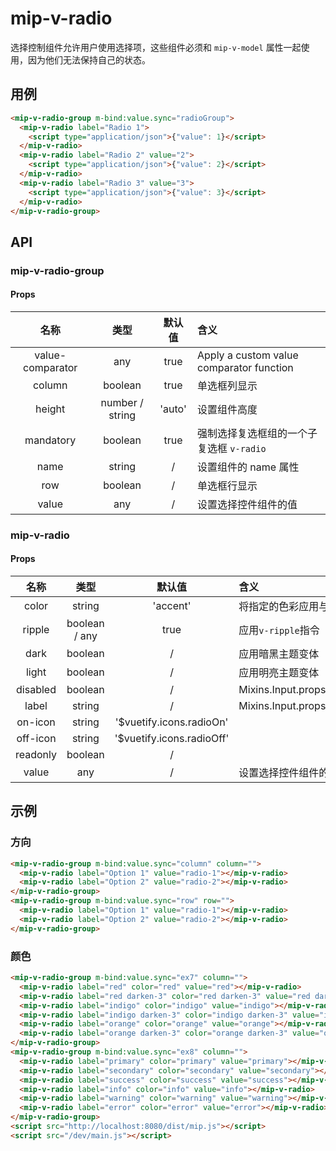 # mip-v-radio

选择控制组件允许用户使用选择项，这些组件必须和 `mip-v-model` 属性一起使用，因为他们无法保持自己的状态。

## 用例

```html
<mip-v-radio-group m-bind:value.sync="radioGroup">
  <mip-v-radio label="Radio 1">
    <script type="application/json">{"value": 1}</script>
  </mip-v-radio>
  <mip-v-radio label="Radio 2" value="2">
    <script type="application/json">{"value": 2}</script>
  </mip-v-radio>
  <mip-v-radio label="Radio 3" value="3">
    <script type="application/json">{"value": 3}</script>
  </mip-v-radio>
</mip-v-radio-group>
```

## API

### mip-v-radio-group

#### Props

名称|类型|默认值|含义
:--:|:--:|:--:|:---
value-comparator|any|true|Apply a custom value comparator function
column|boolean|true|单选框列显示
height|number / string|'auto'|设置组件高度
mandatory|boolean|true|强制选择复选框组的一个子复选框 `v-radio` 
name|string|/|设置组件的 name 属性
row|boolean|/|单选框行显示
value|any|/|设置选择控件组件的值

### mip-v-radio

#### Props

名称|类型|默认值|含义
:--:|:--:|:--:|:---
color|string|'accent'|将指定的色彩应用与控件
ripple|boolean / any|true|应用`v-ripple`指令
dark|boolean|/|应用暗黑主题变体
light|boolean|/|应用明亮主题变体
disabled|boolean|/|Mixins.Input.props.disabled
label|string|/|Mixins.Input.props.label
on-icon|string|'$vuetify.icons.radioOn'|
off-icon|string|'$vuetify.icons.radioOff'|
readonly|boolean|/|
value|any|/|设置选择控件组件的值

## 示例

### 方向

```html
<mip-v-radio-group m-bind:value.sync="column" column="">
  <mip-v-radio label="Option 1" value="radio-1"></mip-v-radio>
  <mip-v-radio label="Option 2" value="radio-2"></mip-v-radio>
</mip-v-radio-group>
<mip-v-radio-group m-bind:value.sync="row" row="">
  <mip-v-radio label="Option 1" value="radio-1"></mip-v-radio>
  <mip-v-radio label="Option 2" value="radio-2"></mip-v-radio>
</mip-v-radio-group>
```

### 颜色

```html
<mip-v-radio-group m-bind:value.sync="ex7" column="">
  <mip-v-radio label="red" color="red" value="red"></mip-v-radio>
  <mip-v-radio label="red darken-3" color="red darken-3" value="red darken-3"></mip-v-radio>
  <mip-v-radio label="indigo" color="indigo" value="indigo"></mip-v-radio>
  <mip-v-radio label="indigo darken-3" color="indigo darken-3" value="indigo darken-3"></mip-v-radio>
  <mip-v-radio label="orange" color="orange" value="orange"></mip-v-radio>
  <mip-v-radio label="orange darken-3" color="orange darken-3" value="orange darken-3"></mip-v-radio>
</mip-v-radio-group>
<mip-v-radio-group m-bind:value.sync="ex8" column="">
  <mip-v-radio label="primary" color="primary" value="primary"></mip-v-radio>
  <mip-v-radio label="secondary" color="secondary" value="secondary"></mip-v-radio>
  <mip-v-radio label="success" color="success" value="success"></mip-v-radio>
  <mip-v-radio label="info" color="info" value="info"></mip-v-radio>
  <mip-v-radio label="warning" color="warning" value="warning"></mip-v-radio>
  <mip-v-radio label="error" color="error" value="error"></mip-v-radio>
</mip-v-radio-group>
<script src="http://localhost:8080/dist/mip.js"></script>
<script src="/dev/main.js"></script>
```
